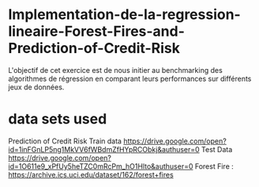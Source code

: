 # Implementation-de-la-regression-lineaire-Forest-Fires-and-Prediction-of-Credit-Risk
L'objectif de cet exercice est de nous initier au benchmarking des algorithmes de régression en comparant leurs performances sur différents jeux de données. 
# data sets used
Prediction of Credit Risk
Train data https://drive.google.com/open?id=1inFGnLP5ng1MkVV6fWBdmZfHYpRCObkj&authuser=0
Test Data  https://drive.google.com/open?id=1O611e9_xPfUy5heTZC0mRcPm_hO1Hlto&authuser=0
Forest Fire : https://archive.ics.uci.edu/dataset/162/forest+fires

